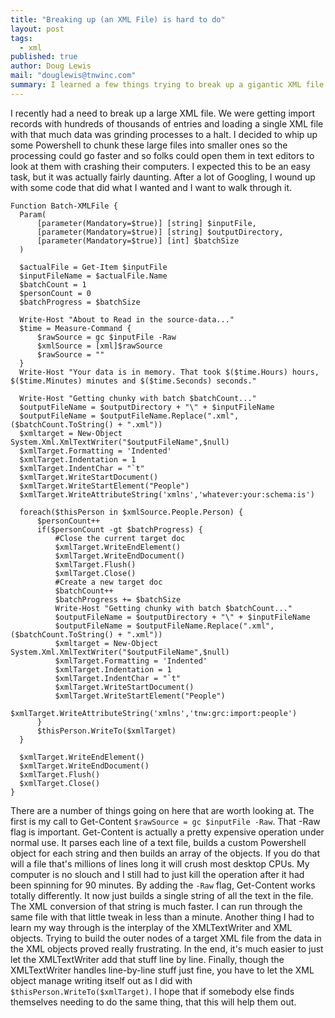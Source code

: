 ```yaml
---
title: "Breaking up (an XML File) is hard to do"
layout: post
tags: 
  - xml
published: true
author: Doug Lewis
mail: "douglewis@tnwinc.com"
summary: I learned a few things trying to break up a gigantic XML file
---
```


I recently had a need to break up a large XML file.  We were getting import records with hundreds of thousands of entries and loading a single XML file with that much data was grinding processes to a halt.  I decided to whip up some Powershell to chunk these large files into smaller ones so the processing could go faster and so folks could open them in text editors to look at them with crashing their computers.  I expected this to be an easy task, but it was actually fairly daunting.  After a lot of Googling, I wound up with some code that did what I wanted and I want to walk through it.

	Function Batch-XMLFile {
      Param(
          [parameter(Mandatory=$true)] [string] $inputFile,
          [parameter(Mandatory=$true)] [string] $outputDirectory,
          [parameter(Mandatory=$true)] [int] $batchSize
      )

      $actualFile = Get-Item $inputFile
      $inputFileName = $actualFile.Name
      $batchCount = 1
      $personCount = 0
      $batchProgress = $batchSize
  
      Write-Host "About to Read in the source-data..."
      $time = Measure-Command {
          $rawSource = gc $inputFile -Raw
          $xmlSource = [xml]$rawSource
          $rawSource = ""
      }
      Write-Host "Your data is in memory. That took $($time.Hours) hours, $($time.Minutes) minutes and $($time.Seconds) seconds."  
      
      Write-Host "Getting chunky with batch $batchCount..."
      $outputFileName = $outputDirectory + "\" + $inputFileName
      $outputFileName = $outputFileName.Replace(".xml",($batchCount.ToString() + ".xml"))
      $xmltarget = New-Object System.Xml.XmlTextWriter("$outputFileName",$null)
      $xmlTarget.Formatting = 'Indented'
      $xmlTarget.Indentation = 1
      $xmlTarget.IndentChar = "`t"
      $xmlTarget.WriteStartDocument()
      $xmlTarget.WriteStartElement("People")
      $xmlTarget.WriteAttributeString('xmlns','whatever:your:schema:is')

      foreach($thisPerson in $xmlSource.People.Person) {
          $personCount++
          if($personCount -gt $batchProgress) {
              #Close the current target doc
              $xmlTarget.WriteEndElement()
              $xmlTarget.WriteEndDocument()
              $xmlTarget.Flush()
              $xmlTarget.Close()
              #Create a new target doc
              $batchCount++
              $batchProgress += $batchSize
              Write-Host "Getting chunky with batch $batchCount..."
              $outputFileName = $outputDirectory + "\" + $inputFileName
              $outputFileName = $outputFileName.Replace(".xml",($batchCount.ToString() + ".xml"))
              $xmltarget = New-Object System.Xml.XmlTextWriter("$outputFileName",$null)
              $xmlTarget.Formatting = 'Indented'
              $xmlTarget.Indentation = 1
              $xmlTarget.IndentChar = "`t"
              $xmlTarget.WriteStartDocument()
              $xmlTarget.WriteStartElement("People")
              $xmlTarget.WriteAttributeString('xmlns','tnw:grc:import:people')
          }
          $thisPerson.WriteTo($xmlTarget)
      }

      $xmlTarget.WriteEndElement()
      $xmlTarget.WriteEndDocument()
      $xmlTarget.Flush()
      $xmlTarget.Close()
	}
  There are a number of things going on here that are worth looking at.  The first is my call to Get-Content `$rawSource = gc $inputFile -Raw`.  That -Raw flag is important.  Get-Content is actually a pretty expensive operation under normal use.  It parses each line of a text file, builds a custom Powershell object for each string and then builds an array of the objects.  If you do that will a file that's millions of lines long it will crush most desktop CPUs.  My computer is no slouch and I still had to just kill the operation after it had been spinning for 90 minutes.  By adding the `-Raw` flag, Get-Content works totally differently.  It now just builds a single string of all the text in the file.  The XML conversion of that string is much faster.  I can run through the same file with that little tweak in less than a minute.
  Another thing I had to learn my way through is the interplay of the XMLTextWriter and XML objects.  Trying to build the outer nodes of a target XML file from the data in the XML objects proved really frustrating.  In the end, it's much easier to just let the XMLTextWriter add that stuff line by line.
  Finally, though the XMLTextWriter handles line-by-line stuff just fine, you have to let the XML object manage writing itself out as I did with `$thisPerson.WriteTo($xmlTarget)`.  I hope that if somebody else finds themselves needing to do the same thing, that this will help them out.
